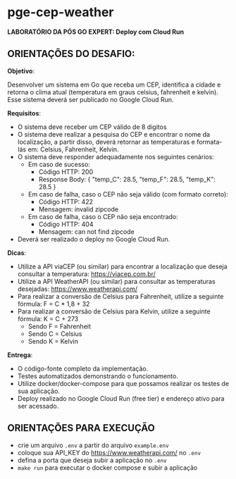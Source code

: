 # pge-cep-weather

**LABORATÓRIO DA PÓS GO EXPERT: Deploy com Cloud Run**

## ORIENTAÇÕES DO DESAFIO:

**Objetivo**:

Desenvolver um sistema em Go que receba um CEP, identifica a cidade e retorna o clima atual (temperatura em graus celsius, fahrenheit e kelvin). Esse sistema deverá ser publicado no Google Cloud Run.

**Requisitos**:

- O sistema deve receber um CEP válido de 8 digitos
- O sistema deve realizar a pesquisa do CEP e encontrar o nome da localização, a partir disso, deverá retornar as temperaturas e formata-lás em: Celsius, Fahrenheit, Kelvin.
- O sistema deve responder adequadamente nos seguintes cenários:
    - Em caso de sucesso:
        - Código HTTP: 200
        -  Response Body: { "temp_C": 28.5, "temp_F": 28.5, "temp_K": 28.5 }
    - Em caso de falha, caso o CEP não seja válido (com formato correto):
        - Código HTTP: 422
        - Mensagem: invalid zipcode
    - ​​​Em caso de falha, caso o CEP não seja encontrado:
        - Código HTTP: 404
        - Mensagem: can not find zipcode
- Deverá ser realizado o deploy no Google Cloud Run.

**Dicas**:

- Utilize a API viaCEP (ou similar) para encontrar a localização que deseja consultar a temperatura: https://viacep.com.br/
- Utilize a API WeatherAPI (ou similar) para consultar as temperaturas desejadas: https://www.weatherapi.com/
- Para realizar a conversão de Celsius para Fahrenheit, utilize a seguinte fórmula: F = C * 1,8 + 32
- Para realizar a conversão de Celsius para Kelvin, utilize a seguinte fórmula: K = C + 273
    - Sendo F = Fahrenheit
    - Sendo C = Celsius
    - Sendo K = Kelvin

**Entrega**:

- O código-fonte completo da implementação.
- Testes automatizados demonstrando o funcionamento.
- Utilize docker/docker-compose para que possamos realizar os testes de sua aplicação.
- Deploy realizado no Google Cloud Run (free tier) e endereço ativo para ser acessado.

## ORIENTAÇÕES PARA EXECUÇÃO

- crie um arquivo `.env` a partir do arquivo `example.env`
- coloque sua API_KEY do https://www.weatherapi.com/ no `.env`
- defina a porta que deseja subir a aplicação no `.env`
- `make run` para executar o docker compose e subir a aplicação
